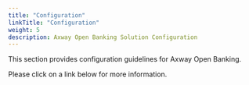 ```yaml
---
title: "Configuration"
linkTitle: "Configuration"
weight: 5
description: Axway Open Banking Solution Configuration
---
```


This section provides configuration guidelines for Axway Open Banking.

Please click on a link below for more information.